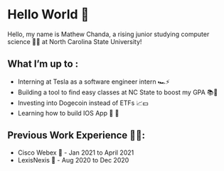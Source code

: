 # Hello World 👋

Hello, my name is Mathew Chanda, a rising junior studying computer science 👨‍💻 at North Carolina State University! 


## What I’m up to : 

- Interning at Tesla as a software engineer intern 🏎⚡️
- Building a tool to find easy classes at NC State to boost my GPA 📚📝
- Investing into Dogecoin instead of ETFs 📈💵
- Learning how to build IOS App  📱

## Previous Work Experience 👷‍♂️:  
- Cisco Webex 🎥 - Jan 2021 to April 2021 
- LexisNexis 📇 - Aug 2020 to Dec 2020
